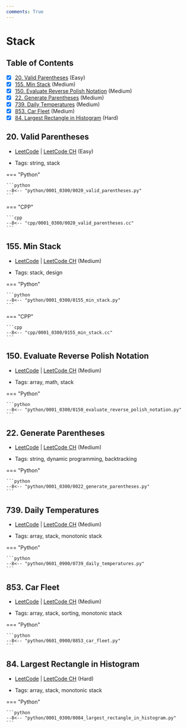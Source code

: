 ```yaml
---
comments: True
---
```


# Stack

## Table of Contents

- [x] [20. Valid Parentheses](https://leetcode.cn/problems/valid-parentheses/) (Easy)
- [x] [155. Min Stack](https://leetcode.cn/problems/min-stack/) (Medium)
- [x] [150. Evaluate Reverse Polish Notation](https://leetcode.cn/problems/evaluate-reverse-polish-notation/) (Medium)
- [x] [22. Generate Parentheses](https://leetcode.cn/problems/generate-parentheses/) (Medium)
- [x] [739. Daily Temperatures](https://leetcode.cn/problems/daily-temperatures/) (Medium)
- [x] [853. Car Fleet](https://leetcode.cn/problems/car-fleet/) (Medium)
- [x] [84. Largest Rectangle in Histogram](https://leetcode.cn/problems/largest-rectangle-in-histogram/) (Hard)

## 20. Valid Parentheses

-   [LeetCode](https://leetcode.com/problems/valid-parentheses/) | [LeetCode CH](https://leetcode.cn/problems/valid-parentheses/) (Easy)

-   Tags: string, stack

=== "Python"

    ```python
    --8<-- "python/0001_0300/0020_valid_parentheses.py"
    ```


=== "CPP"

    ```cpp
    --8<-- "cpp/0001_0300/0020_valid_parentheses.cc"
    ```



## 155. Min Stack

-   [LeetCode](https://leetcode.com/problems/min-stack/) | [LeetCode CH](https://leetcode.cn/problems/min-stack/) (Medium)

-   Tags: stack, design

=== "Python"

    ```python
    --8<-- "python/0001_0300/0155_min_stack.py"
    ```


=== "CPP"

    ```cpp
    --8<-- "cpp/0001_0300/0155_min_stack.cc"
    ```



## 150. Evaluate Reverse Polish Notation

-   [LeetCode](https://leetcode.com/problems/evaluate-reverse-polish-notation/) | [LeetCode CH](https://leetcode.cn/problems/evaluate-reverse-polish-notation/) (Medium)

-   Tags: array, math, stack

=== "Python"

    ```python
    --8<-- "python/0001_0300/0150_evaluate_reverse_polish_notation.py"
    ```



## 22. Generate Parentheses

-   [LeetCode](https://leetcode.com/problems/generate-parentheses/) | [LeetCode CH](https://leetcode.cn/problems/generate-parentheses/) (Medium)

-   Tags: string, dynamic programming, backtracking

=== "Python"

    ```python
    --8<-- "python/0001_0300/0022_generate_parentheses.py"
    ```



## 739. Daily Temperatures

-   [LeetCode](https://leetcode.com/problems/daily-temperatures/) | [LeetCode CH](https://leetcode.cn/problems/daily-temperatures/) (Medium)

-   Tags: array, stack, monotonic stack

=== "Python"

    ```python
    --8<-- "python/0601_0900/0739_daily_temperatures.py"
    ```



## 853. Car Fleet

-   [LeetCode](https://leetcode.com/problems/car-fleet/) | [LeetCode CH](https://leetcode.cn/problems/car-fleet/) (Medium)

-   Tags: array, stack, sorting, monotonic stack

=== "Python"

    ```python
    --8<-- "python/0601_0900/0853_car_fleet.py"
    ```



## 84. Largest Rectangle in Histogram

-   [LeetCode](https://leetcode.com/problems/largest-rectangle-in-histogram/) | [LeetCode CH](https://leetcode.cn/problems/largest-rectangle-in-histogram/) (Hard)

-   Tags: array, stack, monotonic stack

=== "Python"

    ```python
    --8<-- "python/0001_0300/0084_largest_rectangle_in_histogram.py"
    ```
